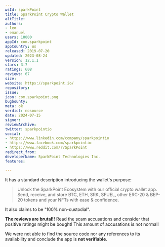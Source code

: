 ```yaml
---
wsId: sparkPoint
title: SparkPoint Crypto Wallet
altTitle: 
authors:
- leo
- emanuel
users: 10000
appId: com.sparkpoint
appCountry: us
released: 2019-07-20
updated: 2023-08-24
version: 12.1.1
stars: 3.7
ratings: 608
reviews: 67
size: 
website: https://sparkpoint.io/
repository: 
issue: 
icon: com.sparkpoint.png
bugbounty: 
meta: ok
verdict: nosource
date: 2024-07-15
signer: 
reviewArchive: 
twitter: sparkpointio
social:
- https://www.linkedin.com/company/sparkpointio
- https://www.facebook.com/sparkpointio
- https://www.reddit.com/r/SparkPoint
redirect_from: 
developerName: SparkPoint Technologies Inc.
features: 

---
```


It has a standard description introducing the wallet's purpose:

> Unlock the SparkPoint Ecosystem with our official crypto wallet app.
Send, receive, and store BTC, ETH, SRK, SFUEL, other ERC-20 & BEP-20 tokens and your NFTs with ease & confidence.

It also claims to be "100% non-custodial".

**The reviews are brutal!!** Read the scam accusations and consider that
positive ratings might be bought! This amount of accusations is not normal!

We were not able to find the source code nor any references to its availability and conclude the app is **not verifiable**.
